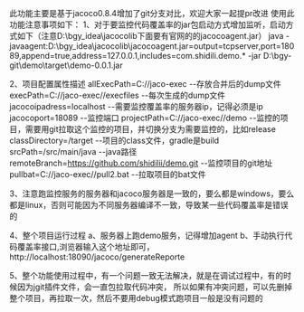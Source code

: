 此功能主要是基于jacoco0.8.4增加了git分支对比，欢迎大家一起提pr改进
使用此功能注意事项如下：
1、对于要监控代码覆盖率的jar包启动方式增加监听，启动方式如下（注意D:\bgy_idea\jacocolib下面要有官网的的jacocoagent.jar）
java -javaagent:D:\bgy_idea\jacocolib\jacocoagent.jar=output=tcpserver,port=18089,append=true,address=127.0.0.1,includes=com.shidili.demo.* -jar D:\bgy-git\demo\target\demo-0.0.1.jar 

2、项目配置属性描述
allExecPath=C://jaco-exec   --存放合并后的dump文件
execPath=C://jaco-exec//execfiles  --每次生成的dump文件
jacocoipadress=localhost --需要监控覆盖率的服务器ip，记得必须是ip
jacocoport=18089  --监控端口
projectPath=C://jaco-exec//demo   --监控的项目，需要用git拉取这个监控的项目，并切换分支为需要监控的，比如release
classDirectory=/target  --项目的class文件，gradle是build
srcPath=/src/main/java  --java路径
remoteBranch=https://github.com/shidilii/demo.git --监控项目的git地址
pullbat=C://jaco-exec//pull2.bat --拉取项目的bat文件

3、注意跑监控服务的服务器和jacoco服务器是一致的，要么都是windows，要么都是linux，否则可能因为不同服务器编译不一致，导致某一些代码覆盖率是错误的

4、整个项目运行过程
a、服务器上跑demo服务，记得增加agent
b、手动执行代码覆盖率接口,浏览器输入这个地址即可，http://localhost:18090/jacoco/generateReporte

5、整个功能使用过程中，有一个问题一致无法解决，就是在调试过程中，有的时候因为jgit插件文件，会一直包拉取代码冲突，
所以如果有冲突问题，可以先删掉整个项目，再拉取一次，然后不要用debug模式跑项目一般是没有问题的
